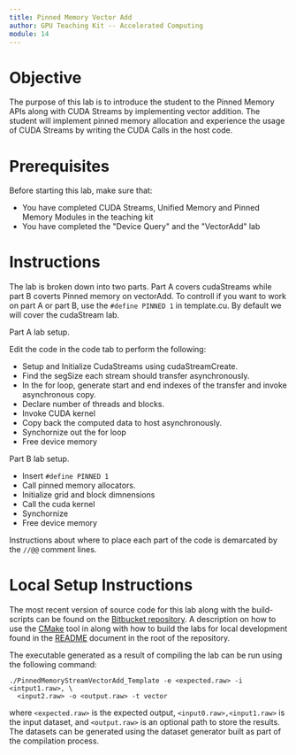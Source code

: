 ```yaml
---
title: Pinned Memory Vector Add
author: GPU Teaching Kit -- Accelerated Computing
module: 14
---
```


# Objective

The purpose of this lab is to introduce the student to the Pinned Memory APIs along with CUDA Streams by implementing vector addition. The student will implement pinned memory allocation and experience the usage of CUDA Streams by writing the CUDA Calls in the host code.

# Prerequisites

Before starting this lab, make sure that:

- You have completed CUDA Streams, Unified Memory and Pinned Memory Modules in the teaching kit
- You have completed the "Device Query" and the "VectorAdd" lab

# Instructions

The lab is broken down into two parts. Part A covers cudaStreams while part B coverts Pinned memory on vectorAdd. To controll if you want to work on part A or part B, use the `#define PINNED 1` in template.cu. By default we will cover the cudaStream lab. 

Part A lab setup. 

Edit the code in the code tab to perform the following:

- Setup and Initialize CudaStreams using cudaStreamCreate.
- Find the segSize each stream should transfer asynchronously. 
- In the for loop, generate start and end indexes of the transfer and invoke asynchronous copy. 
- Declare number of threads and blocks.
- Invoke CUDA kernel
- Copy back the computed data to host asynchronously. 
- Synchornize out the for loop
- Free device memory

Part B lab setup.

- Insert `#define PINNED 1` 
- Call pinned memory allocators. 
- Initialize grid and block dimnensions 
- Call the cuda kernel
- Synchornize 
- Free device memory

Instructions about where to place each part of the code is demarcated by the `//@@` comment lines.

# Local Setup Instructions

The most recent version of source code for this lab along with the build-scripts can be found on the [Bitbucket repository](LINKTOLAB). A description on how to use the [CMake](https://cmake.org/) tool in along with how to build the labs for local development found in the [README](LINKTOREADME) document in the root of the repository.

The executable generated as a result of compiling the lab can be run using the following command:

```
./PinnedMemoryStreamVectorAdd_Template -e <expected.raw> -i <intput1.raw>, \
  <input2.raw> -o <output.raw> -t vector
```

where `<expected.raw>` is the expected output, `<input0.raw>,<input1.raw>` is the input dataset, and `<output.raw>` is an optional path to store the results. The datasets can be generated using the dataset generator built as part of the compilation process.
